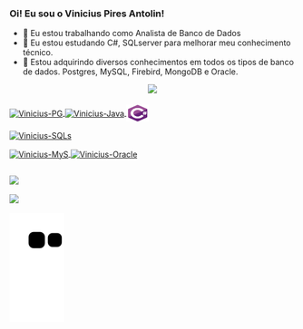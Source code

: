 ### Oi! Eu sou o Vinicius Pires Antolin!

- 🔭 Eu estou trabalhando como Analista de Banco de Dados
- 🌱 Eu estou estudando C#, SQLserver para melhorar meu conhecimento técnico.
- 🎲 Estou adquirindo diversos conhecimentos em todos os tipos de banco de dados. Postgres, MySQL, Firebird, MongoDB e Oracle.

<div align="center">
  <a href="https://github.com/ViniciusAntolin">
  <img height="180em" src="https://github-readme-stats.vercel.app/api?username=viniciusantolin&show_icons=true&theme=dark&include_all_commits=true&count_private=true"/>
</div>
<div style="display: inline_block"><br>
  
  <img align="center" alt="Vinicius-PG" height="30" width="40" src="https://cdn.jsdelivr.net/gh/devicons/devicon/icons/postgresql/postgresql-original-wordmark.svg">
  
  <img align="center" alt="Vinicius-Java" height="30" width="40" src="https://cdn.jsdelivr.net/gh/devicons/devicon/icons/java/java-original-wordmark.svg">
  
  <img align="center" alt="Vinicius-Csharp" height="30" width="40" src="https://raw.githubusercontent.com/devicons/devicon/master/icons/csharp/csharp-original.svg">
  
  <img align="center" alt="Vinicius-SQLs" height="30" width="40" 
src="https://cdn.jsdelivr.net/gh/devicons/devicon/icons/microsoftsqlserver/microsoftsqlserver-plain-wordmark.svg">
  
  <img align="center" alt="Vinicius-MyS" height="30" width="40" src="https://cdn.jsdelivr.net/gh/devicons/devicon/icons/mysql/mysql-original-wordmark.svg"> 
  
  <img align="center" alt="Vinicius-Oracle" height="30" width="40" background="red" src="https://cdn.jsdelivr.net/gh/devicons/devicon/icons/oracle/oracle-original.svg">

</div>

##

<div>
  <a href="https://www.instagram.com/vp.antolin_/" target="_blank"><img src="https://img.shields.io/badge/Instagram-E4405F?style=for-the-badge&logo=instagram&logoColor=white" target="_blank"></a>
  
  <a href="https://www.linkedin.com/in/vin%C3%ADcius-pires-antolin-a56940218/?originalSubdomain=br" target="_blank"><img src="https://img.shields.io/badge/-LinkedIn-%230077B5?style=for-the-badge&logo=linkedin&logoColor=white" target="_blank"></a>
  
  ![Snake animation](https://github.com/ViniciusAntolin/ViniciusAntolin/blob/output/github-contribution-grid-snake.svg)
 </div>
  

